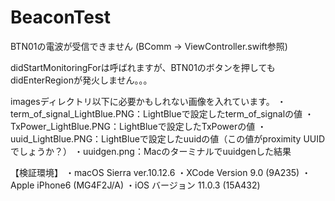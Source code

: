 # BeaconTest

BTN01の電波が受信できません 
(BComm -> ViewController.swift参照)

didStartMonitoringForは呼ばれますが、BTN01のボタンを押してもdidEnterRegionが発火しません。。。

imagesディレクトリ以下に必要かもしれない画像を入れています。
・term_of_signal_LightBlue.PNG：LightBlueで設定したterm_of_signalの値
・TxPower_LightBlue.PNG：LightBlueで設定したTxPowerの値
・uuid_LightBlue.PNG：LightBlueで設定したuuidの値（この値がproximity UUIDでしょうか？）
・uuidgen.png：Macのターミナルでuuidgenした結果

【検証環境】
・macOS Sierra ver.10.12.6
・XCode Version 9.0 (9A235)
・ Apple iPhone6 (MG4F2J/A)
・iOS バージョン 11.0.3 (15A432)
